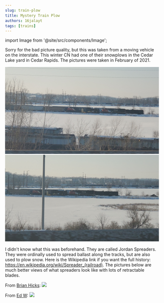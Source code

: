 ```yaml
---
slug: train-plow
title: Mystery Train Plow
authors: 16jalayt
tags: [trains]
---
```

import Image from  '@site/src/components/Image';

Sorry for the bad picture quality, but this was taken from a moving vehicle on the interstate. This winter CN had one of their snowplows in the Cedar Lake yard in Cedar Rapids. The pictures were taken in February of 2021.

![](./Cedar-Lake-Snowplow-2-2.21.jpg)
![](./Cedar-Lake-Snowplow-2.21.jpg)

I didn't know what this was beforehand. They are called Jordan Spreaders. They were ordinally used to spread ballast along the tracks, but are also used to plow snow. Here is the Wikipedia link if you want the full history: <a href="https://en.wikipedia.org/wiki/Spreader_(railroad)">https://en.wikipedia.org/wiki/Spreader_(railroad)</a>. The pictures below are much better views of what spreaders look like with lots of retractable blades.


From <a href="https://www.flickr.com/photos/26063910@N00">Brian Hicks</a>:
<Image src="https://live.staticflickr.com/4422/35694226874_8721fe5b27_b.jpg" 
href="https://live.staticflickr.com/4422/35694226874_8721fe5b27_b.jpg"
flkr="https://www.flickr.com/photos/26063910@N00"/>

From <a href="https://www.flickr.com/photos/26063910@N00">Ed W</a>:
<Image src="https://live.staticflickr.com/1848/29805078527_192e94e055_b.jpg" 
href="https://live.staticflickr.com/1848/29805078527_192e94e055_b.jpg"
flkr="https://www.flickr.com/photos/26063910@N00"/>